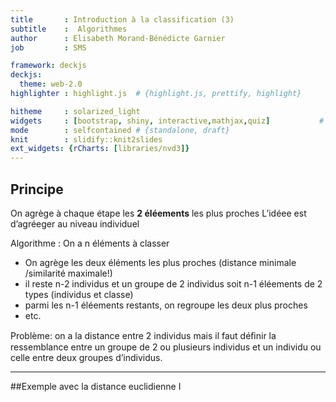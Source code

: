```yaml
---
title       : Introduction à la classification (3)
subtitle    :  Algorithmes
author      : Elisabeth Morand-Bénédicte Garnier
job         : SMS

framework: deckjs
deckjs:
  theme: web-2.0
highlighter : highlight.js  # {highlight.js, prettify, highlight}

hitheme     : solarized_light 
widgets     : [bootstrap, shiny, interactive,mathjax,quiz]           # {mathjax, quiz, bootstrap}
mode        : selfcontained # {standalone, draft}
knit        : slidify::knit2slides
ext_widgets: {rCharts: [libraries/nvd3]}
---
```


## Principe


On agrège à chaque étape les **2 éléements** les plus proches
L’idéee est d’agréeger au niveau individuel

Algorithme : On a n éléments à  classer

- On agrège les deux éléments les plus proches (distance minimale /similarité maximale!)
- il reste n-2 individus et un groupe de 2 individus soit n-1 éléements de 2 types (individus et
classe)
- parmi les n-1 éléements restants, on regroupe les deux plus proches
- etc.

Problème: on a la distance entre 2 individus mais il faut déﬁnir la
ressemblance entre un groupe de 2 ou plusieurs individus et un individu ou
celle entre deux groupes d’individus.


---
##Exemple avec la distance euclidienne I



